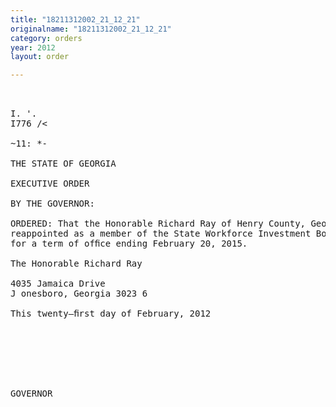```yaml
---
title: "18211312002_21_12_21"
originalname: "18211312002_21_12_21"
category: orders
year: 2012
layout: order

---
```

<pre>
    

I. '.
I776 /<

~11: *-

THE STATE OF GEORGIA

EXECUTIVE ORDER

BY THE GOVERNOR:

ORDERED: That the Honorable Richard Ray of Henry County, Georgia, is
reappointed as a member of the State Workforce Investment Board,
for a term of ofﬁce ending February 20, 2015.

The Honorable Richard Ray

4035 Jamaica Drive
J onesboro, Georgia 3023 6

This twenty—ﬁrst day of February, 2012

 
   

   
        

GOVERNOR

</pre>
